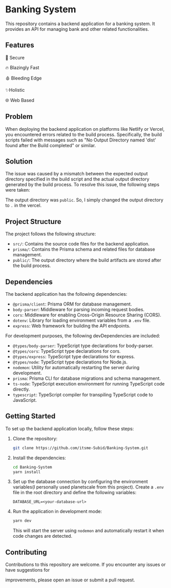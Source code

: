 # Banking System

This repository contains a backend application for a banking system. It provides an API for managing bank and other related functionalities.


## Features

🔐 Secure

🔥 Blazingly Fast

🩸 Bleeding Edge

✨Holistic

🌐 Web Based


## Problem

When deploying the backend application on platforms like Netlify or Vercel, you encountered errors related to the build process. Specifically, the build scripts failed with messages such as "No Output Directory named 'dist' found after the Build completed" or similar.

## Solution

The issue was caused by a mismatch between the expected output directory specified in the build script and the actual output directory generated by the build process. To resolve this issue, the following steps were taken:

<!-- changed output directory to '.' in vercel -->

The output directory was `public`. So, I simply changed the output directory to `.` in the vercel.

## Project Structure

The project follows the following structure:

- `src/`: Contains the source code files for the backend application.
- `prisma/`: Contains the Prisma schema and related files for database management.
- `public/`: The output directory where the build artifacts are stored after the build process.

## Dependencies

The backend application has the following dependencies:

- `@prisma/client`: Prisma ORM for database management.
- `body-parser`: Middleware for parsing incoming request bodies.
- `cors`: Middleware for enabling Cross-Origin Resource Sharing (CORS).
- `dotenv`: Library for loading environment variables from a `.env` file.
- `express`: Web framework for building the API endpoints.

For development purposes, the following devDependencies are included:

- `@types/body-parser`: TypeScript type declarations for body-parser.
- `@types/cors`: TypeScript type declarations for cors.
- `@types/express`: TypeScript type declarations for express.
- `@types/node`: TypeScript type declarations for Node.js.
- `nodemon`: Utility for automatically restarting the server during development.
- `prisma`: Prisma CLI for database migrations and schema management.
- `ts-node`: TypeScript execution environment for running TypeScript code directly.
- `typescript`: TypeScript compiler for transpiling TypeScript code to JavaScript.

## Getting Started

To set up the backend application locally, follow these steps:

1. Clone the repository:

   ```bash
   git clone https://github.com/itsme-Subid/Banking-System.git
   ```

2. Install the dependencies:

   ```bash
   cd Banking-System
   yarn install
   ```

3. Set up the database connection by configuring the environment variables(I personally used planetscale from this project). Create a `.env` file in the root directory and define the following variables:

   ```env
   DATABASE_URL=<your-database-url>
   ```

4. Run the application in development mode:

   ```bash
   yarn dev
   ```

   This will start the server using `nodemon` and automatically restart it when code changes are detected.

## Contributing

Contributions to this repository are welcome. If you encounter any issues or have suggestions for

improvements, please open an issue or submit a pull request.
